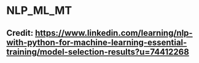 # NLP_ML_MT
## Credit: https://www.linkedin.com/learning/nlp-with-python-for-machine-learning-essential-training/model-selection-results?u=74412268
